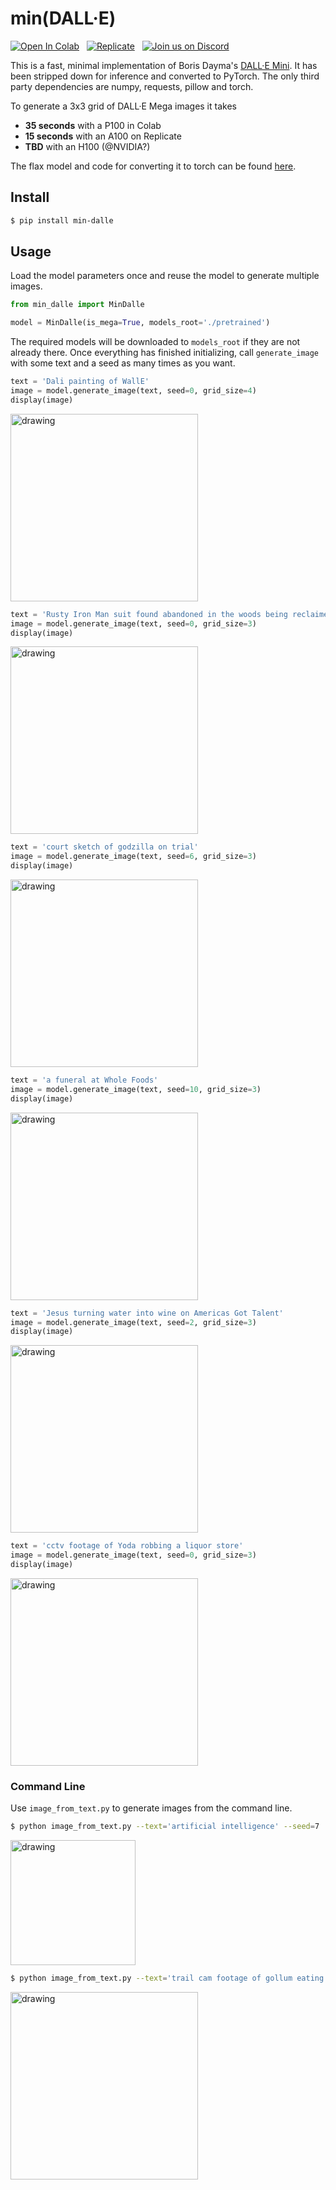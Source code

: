 # min(DALL·E)

[![Open In Colab](https://colab.research.google.com/assets/colab-badge.svg)](https://colab.research.google.com/github/kuprel/min-dalle/blob/main/min_dalle.ipynb)
&nbsp;
[![Replicate](https://replicate.com/kuprel/min-dalle/badge)](https://replicate.com/kuprel/min-dalle)
&nbsp;
[![Join us on Discord](https://img.shields.io/discord/823813159592001537?color=5865F2&logo=discord&logoColor=white)](https://discord.gg/xBPBXfcFHd)

This is a fast, minimal implementation of Boris Dayma's [DALL·E Mini](https://github.com/borisdayma/dalle-mini).  It has been stripped down for inference and converted to PyTorch.  The only third party dependencies are numpy, requests, pillow and torch.

To generate a 3x3 grid of DALL·E Mega images it takes
- **35 seconds** with a P100 in Colab
- **15 seconds** with an A100 on Replicate
- **TBD** with an H100 (@NVIDIA?)

The flax model and code for converting it to torch can be found [here](https://github.com/kuprel/min-dalle-flax).

## Install

```bash
$ pip install min-dalle
```  

## Usage

Load the model parameters once and reuse the model to generate multiple images.

```python
from min_dalle import MinDalle

model = MinDalle(is_mega=True, models_root='./pretrained')
```

The required models will be downloaded to `models_root` if they are not already there.  Once everything has finished initializing, call `generate_image` with some text and a seed as many times as you want.

```python
text = 'Dali painting of WallE'
image = model.generate_image(text, seed=0, grid_size=4)
display(image)
```
<img src="https://github.com/kuprel/min-dalle/raw/main/examples/dali_walle.jpg" alt="drawing" width="300"/>

```python
text = 'Rusty Iron Man suit found abandoned in the woods being reclaimed by nature'
image = model.generate_image(text, seed=0, grid_size=3)
display(image)
```
<img src="https://github.com/kuprel/min-dalle/raw/main/examples/ironman.jpg" alt="drawing" width="300"/>

```python
text = 'court sketch of godzilla on trial'
image = model.generate_image(text, seed=6, grid_size=3)
display(image)
```
<img src="https://github.com/kuprel/min-dalle/raw/main/examples/godzilla_trial.jpg" alt="drawing" width="300"/>

```python
text = 'a funeral at Whole Foods'
image = model.generate_image(text, seed=10, grid_size=3)
display(image)
```
<img src="https://github.com/kuprel/min-dalle/raw/main/examples/funeral.jpg" alt="drawing" width="300"/>

```python
text = 'Jesus turning water into wine on Americas Got Talent'
image = model.generate_image(text, seed=2, grid_size=3)
display(image)
```
<img src="https://github.com/kuprel/min-dalle/raw/main/examples/jesus.jpg" alt="drawing" width="300"/>

```python
text = 'cctv footage of Yoda robbing a liquor store'
image = model.generate_image(text, seed=0, grid_size=3)
display(image)
```
<img src="https://github.com/kuprel/min-dalle/raw/main/examples/yoda.jpg" alt="drawing" width="300"/>


### Command Line

Use `image_from_text.py` to generate images from the command line.

```bash
$ python image_from_text.py --text='artificial intelligence' --seed=7
```
<img src="https://github.com/kuprel/min-dalle/raw/main/examples/artificial_intelligence.jpg" alt="drawing" width="200"/>

```bash
$ python image_from_text.py --text='trail cam footage of gollum eating watermelon' --mega --seed=1 --grid-size=3
```
<img src="https://github.com/kuprel/min-dalle/raw/main/examples/gollum_trailcam.jpg" alt="drawing" width="300"/>
